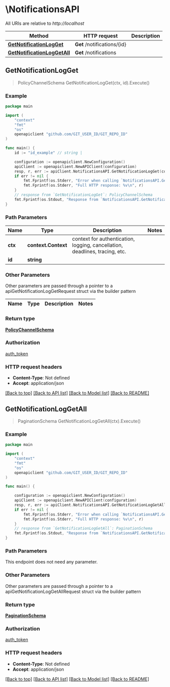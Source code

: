 # \NotificationsAPI

All URIs are relative to *http://localhost*

Method | HTTP request | Description
------------- | ------------- | -------------
[**GetNotificationLogGet**](NotificationsAPI.md#GetNotificationLogGet) | **Get** /notifications/{id} | 
[**GetNotificationLogGetAll**](NotificationsAPI.md#GetNotificationLogGetAll) | **Get** /notifications | 



## GetNotificationLogGet

> PolicyChannelSchema GetNotificationLogGet(ctx, id).Execute()



### Example

```go
package main

import (
    "context"
    "fmt"
    "os"
    openapiclient "github.com/GIT_USER_ID/GIT_REPO_ID"
)

func main() {
    id := "id_example" // string | 

    configuration := openapiclient.NewConfiguration()
    apiClient := openapiclient.NewAPIClient(configuration)
    resp, r, err := apiClient.NotificationsAPI.GetNotificationLogGet(context.Background(), id).Execute()
    if err != nil {
        fmt.Fprintf(os.Stderr, "Error when calling `NotificationsAPI.GetNotificationLogGet``: %v\n", err)
        fmt.Fprintf(os.Stderr, "Full HTTP response: %v\n", r)
    }
    // response from `GetNotificationLogGet`: PolicyChannelSchema
    fmt.Fprintf(os.Stdout, "Response from `NotificationsAPI.GetNotificationLogGet`: %v\n", resp)
}
```

### Path Parameters


Name | Type | Description  | Notes
------------- | ------------- | ------------- | -------------
**ctx** | **context.Context** | context for authentication, logging, cancellation, deadlines, tracing, etc.
**id** | **string** |  | 

### Other Parameters

Other parameters are passed through a pointer to a apiGetNotificationLogGetRequest struct via the builder pattern


Name | Type | Description  | Notes
------------- | ------------- | ------------- | -------------


### Return type

[**PolicyChannelSchema**](PolicyChannelSchema.md)

### Authorization

[auth_token](../README.md#auth_token)

### HTTP request headers

- **Content-Type**: Not defined
- **Accept**: application/json

[[Back to top]](#) [[Back to API list]](../README.md#documentation-for-api-endpoints)
[[Back to Model list]](../README.md#documentation-for-models)
[[Back to README]](../README.md)


## GetNotificationLogGetAll

> PaginationSchema GetNotificationLogGetAll(ctx).Execute()



### Example

```go
package main

import (
    "context"
    "fmt"
    "os"
    openapiclient "github.com/GIT_USER_ID/GIT_REPO_ID"
)

func main() {

    configuration := openapiclient.NewConfiguration()
    apiClient := openapiclient.NewAPIClient(configuration)
    resp, r, err := apiClient.NotificationsAPI.GetNotificationLogGetAll(context.Background()).Execute()
    if err != nil {
        fmt.Fprintf(os.Stderr, "Error when calling `NotificationsAPI.GetNotificationLogGetAll``: %v\n", err)
        fmt.Fprintf(os.Stderr, "Full HTTP response: %v\n", r)
    }
    // response from `GetNotificationLogGetAll`: PaginationSchema
    fmt.Fprintf(os.Stdout, "Response from `NotificationsAPI.GetNotificationLogGetAll`: %v\n", resp)
}
```

### Path Parameters

This endpoint does not need any parameter.

### Other Parameters

Other parameters are passed through a pointer to a apiGetNotificationLogGetAllRequest struct via the builder pattern


### Return type

[**PaginationSchema**](PaginationSchema.md)

### Authorization

[auth_token](../README.md#auth_token)

### HTTP request headers

- **Content-Type**: Not defined
- **Accept**: application/json

[[Back to top]](#) [[Back to API list]](../README.md#documentation-for-api-endpoints)
[[Back to Model list]](../README.md#documentation-for-models)
[[Back to README]](../README.md)


